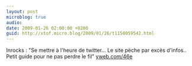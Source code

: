 ```yaml
---
layout: post
microblog: true
audio: 
date: 2009-01-26 02:00:00 +0200
guid: http://xtof.micro.blog/2009/01/26/t1150059542.html
---
```

Inrocks : "Se mettre à l'heure de twitter... Le site pèche par excès d'infos.. Petit guide pour ne pas perdre le fil"  [yweb.com/46e](http://yweb.com/46e)
